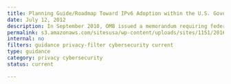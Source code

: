 ```yaml
---
title: Planning Guide/Roadmap Toward IPv6 Adoption within the U.S. Government Federal Government (2012)
date: July 12, 2012
description: In September 2010, OMB issued a memorandum requiring federal agencies to operationally deploy native Internet Protocol Version 6 (IPv6) for public Internet servers and internal applications that communicate with public servers.
permalink: s3.amazonaws.com/sitesusa/wp-content/uploads/sites/1151/2016/10/2012_IPv6_Roadmap_FINAL_20120712.pdf
internal: no
filters: guidance privacy-filter cybersecurity current
type: guidance
category: privacy cybersecurity
status: current

---
```

